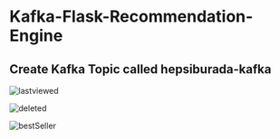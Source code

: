 # Kafka-Flask-Recommendation-Engine


## Create Kafka Topic called hepsiburada-kafka

![lastviewed](https://user-images.githubusercontent.com/50598846/136380362-a31b9f2f-2b3c-4633-8bd7-21170a111171.png)

![deleted](https://user-images.githubusercontent.com/50598846/136380336-b880452f-8203-4f3a-b1b7-4fd095c78965.png)

![bestSeller](https://user-images.githubusercontent.com/50598846/136380293-c601c9bf-d221-4151-ba7d-6faf575a2ed0.png)
